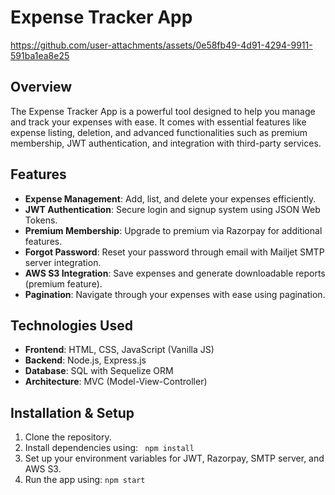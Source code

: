 # Expense Tracker App


https://github.com/user-attachments/assets/0e58fb49-4d91-4294-9911-591ba1ea8e25


## Overview

The Expense Tracker App is a powerful tool designed to help you manage and track your expenses with ease. It comes with essential features like expense listing, deletion, and advanced functionalities such as premium membership, JWT authentication, and integration with third-party services.


## Features

- **Expense Management**: Add, list, and delete your expenses efficiently.
- **JWT Authentication**: Secure login and signup system using JSON Web Tokens.
- **Premium Membership**: Upgrade to premium via Razorpay for additional features.
- **Forgot Password**: Reset your password through email with Mailjet SMTP server integration.
- **AWS S3 Integration**: Save expenses and generate downloadable reports (premium feature).
- **Pagination**: Navigate through your expenses with ease using pagination.

## Technologies Used

- **Frontend**: HTML, CSS, JavaScript (Vanilla JS)
- **Backend**: Node.js, Express.js
- **Database**: SQL with Sequelize ORM
- **Architecture**: MVC (Model-View-Controller)

## Installation & Setup

1. Clone the repository.
2. Install dependencies using:
   ``` npm install```
3. Set up your environment variables for JWT, Razorpay, SMTP server, and AWS S3.
4. Run the app using: ```npm start```
